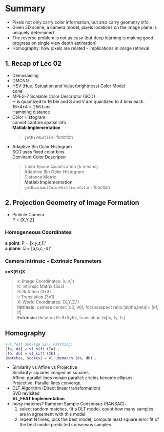 # Summary
- Pixels not only carry color information, but also carry geometry info 
- Given 3D scene, a camera model, pixels locations on the image plane is uniquely determined 
- The reverse problem is not as easy (but deep learning is making good progress on single view depth estimation) 
- Homography: how pixels are related - implications in image retrieval

## 1. Recap of Lec 02
- Demosaicing  
- DMCNN 
- HSV (Hue, Satuation and Value/brightness) Color Model  
cone
- MPEG-7 Scalable Color Descriptor (SCD)  
H is quantized to 16 bin and S and V are quantized to 4 bins each.  
16\*4\*4 = 256 bins  
Hamming distance
- Color Histogram  
cannot capture spatial info  
**Matlab Implementation**  
  > `getHSVHist(im)` function
- Adaptive Bin Color Histogram  
SCD uses fixed color bins  
Dominant Color Descriptor  
  > Color Space Quantization (k-means)  
  > Adaptive Bin Color Histogram  
  > Distance Metric    
**Matlab Implementation**  
  > `getDominantColorHist(im,nColor)` function 
  
## 2. Projection Geometry of Image Formation  
- Pinhole Camera  
P = [X,Y,Z]  
### Homogeneous Coordinates  
**a point**: P = [x,y,z,1]'  
**a plane**: Q = [a,b,c,-d]'  
### Camera Intrinsic + Extrinsic Parameters  
**x=K[R t]X**  
  > x: Image Coordinates: (u,v,1)  
  > K: Intrinsic Matrix (3x3)  
  > R: Rotation (3x3)  
  > t: Translation (3x1)  
  > X: World Coordinates: (X,Y,Z,1)  
**Intrinsic:** camera center:[u0, v0], focus/aspect ratio:[alpha,beta]= [kf, lf]  
**Extrinsic:** Rotation R=RxRyRz, translation t=[tx, ty, tz]  

##  Homography  
```matlab
%vl_feat package SIFT matching:   
[fa, da] = vl_sift (Ia) ;   
[fb, db] = vl_sift (Ib) ;   
[matches, scores] = vl_ubcmatch (da, db) ;  
```
- Similarity vs Affine vs Projective  
Similarity: squares imaged as squares.  
Affine: parallel lines remain parallel; circles become ellipses.  
Projective: Parallel lines converge.  
- DLT Algorithm (Direct linear transformation)  
SVD revisited  
**VL_FEAT Implementation**  
- noisy matches? Ramdom Sample Consensus (RANSAC):  
  1. select random matches, fit a DLT model, count how many samples are in agreement with this model  
  2. repeat N times, pick the best model, compute least square error fit of the best model predicted consensus samples
  


